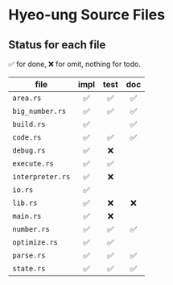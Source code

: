 # Hyeo-ung Source Files

## Status for each file

✅ for done, ❌ for omit, nothing for todo.

| file             | impl | test | doc |
|------------------|:----:|:----:|:---:|
| `area.rs`        |✅     |✅     |✅    |
| `big_number.rs`  |✅     |✅     |✅    |
| `build.rs`       |✅     |      |✅    |
| `code.rs`        |✅     |✅     |✅    |
| `debug.rs`       |✅     |❌     |     |
| `execute.rs`     |✅     |✅     |     |
| `interpreter.rs` |✅     |❌     |     |
| `io.rs`          |✅     |      |     |
| `lib.rs`         |✅     |❌     |❌    |
| `main.rs`        |✅     |❌     |     |
| `number.rs`      |✅     |✅     |✅    |
| `optimize.rs`    |✅     |✅     |     |
| `parse.rs`       |✅     |✅     |✅    |
| `state.rs`       |✅     |✅     |✅    |
